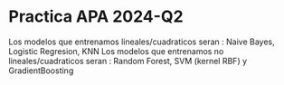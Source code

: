 # Practica APA 2024-Q2

Los modelos que entrenamos lineales/cuadraticos seran : Naive Bayes, Logistic Regresion, KNN
Los modelos que entrenamos no lineales/cuadraticos seran : Random Forest, SVM (kernel RBF) y GradientBoosting